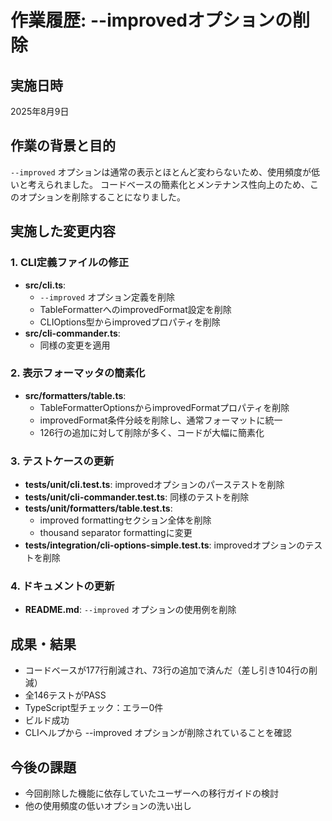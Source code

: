 # 作業履歴: --improvedオプションの削除

## 実施日時
2025年8月9日

## 作業の背景と目的
`--improved` オプションは通常の表示とほとんど変わらないため、使用頻度が低いと考えられました。
コードベースの簡素化とメンテナンス性向上のため、このオプションを削除することになりました。

## 実施した変更内容

### 1. CLI定義ファイルの修正
- **src/cli.ts**: 
  - `--improved` オプション定義を削除
  - TableFormatterへのimprovedFormat設定を削除
  - CLIOptions型からimprovedプロパティを削除
- **src/cli-commander.ts**: 
  - 同様の変更を適用

### 2. 表示フォーマッタの簡素化
- **src/formatters/table.ts**:
  - TableFormatterOptionsからimprovedFormatプロパティを削除
  - improvedFormat条件分岐を削除し、通常フォーマットに統一
  - 126行の追加に対して削除が多く、コードが大幅に簡素化

### 3. テストケースの更新
- **tests/unit/cli.test.ts**: improvedオプションのパーステストを削除
- **tests/unit/cli-commander.test.ts**: 同様のテストを削除
- **tests/unit/formatters/table.test.ts**: 
  - improved formattingセクション全体を削除
  - thousand separator formattingに変更
- **tests/integration/cli-options-simple.test.ts**: improvedオプションのテストを削除

### 4. ドキュメントの更新
- **README.md**: `--improved` オプションの使用例を削除

## 成果・結果
- コードベースが177行削減され、73行の追加で済んだ（差し引き104行の削減）
- 全146テストがPASS
- TypeScript型チェック：エラー0件
- ビルド成功
- CLIヘルプから --improved オプションが削除されていることを確認

## 今後の課題
- 今回削除した機能に依存していたユーザーへの移行ガイドの検討
- 他の使用頻度の低いオプションの洗い出し